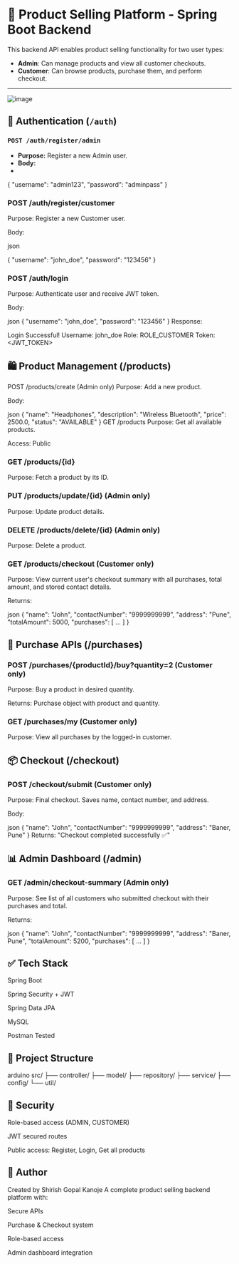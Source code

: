 # 🛒 Product Selling Platform - Spring Boot Backend

This backend API enables product selling functionality for two user types:
- **Admin**: Can manage products and view all customer checkouts.
- **Customer**: Can browse products, purchase them, and perform checkout.

---

![image](https://github.com/user-attachments/assets/62a6588a-dd76-4c5e-a443-dc9f3853c102)


## 🔐 Authentication (`/auth`)

### `POST /auth/register/admin`
- **Purpose:** Register a new Admin user.
- **Body:**
- 
{
  "username": "admin123",
  "password": "adminpass"
}
### POST /auth/register/customer
Purpose: Register a new Customer user.

Body:

json

{
  "username": "john_doe",
  "password": "123456"
}
### POST /auth/login
Purpose: Authenticate user and receive JWT token.

Body:

json
{
  "username": "john_doe",
  "password": "123456"
}
Response:

Login Successful!
Username: john_doe
Role: ROLE_CUSTOMER
Token: <JWT_TOKEN>


## 🛍️ Product Management (/products)
POST /products/create (Admin only)
Purpose: Add a new product.

Body:

json
{
  "name": "Headphones",
  "description": "Wireless Bluetooth",
  "price": 2500.0,
  "status": "AVAILABLE"
}
GET /products
Purpose: Get all available products.

Access: Public

### GET /products/{id}
Purpose: Fetch a product by its ID.

### PUT /products/update/{id} (Admin only)
Purpose: Update product details.

### DELETE /products/delete/{id} (Admin only)
Purpose: Delete a product.

### GET /products/checkout (Customer only)
Purpose: View current user's checkout summary with all purchases, total amount, and stored contact details.

Returns:

json
{
  "name": "John",
  "contactNumber": "9999999999",
  "address": "Pune",
  "totalAmount": 5000,
  "purchases": [ ... ]
}


## 🧾 Purchase APIs (/purchases)
### POST /purchases/{productId}/buy?quantity=2 (Customer only)
Purpose: Buy a product in desired quantity.

Returns: Purchase object with product and quantity.

### GET /purchases/my (Customer only)
Purpose: View all purchases by the logged-in customer.

## 📦 Checkout (/checkout)
### POST /checkout/submit (Customer only)
Purpose: Final checkout. Saves name, contact number, and address.

Body:

json
{
  "name": "John",
  "contactNumber": "9999999999",
  "address": "Baner, Pune"
}
Returns: "Checkout completed successfully ✅"

## 📊 Admin Dashboard (/admin)
### GET /admin/checkout-summary (Admin only)
Purpose: See list of all customers who submitted checkout with their purchases and total.

Returns:

json
{
  "name": "John",
  "contactNumber": "9999999999",
  "address": "Baner, Pune",
  "totalAmount": 5200,
  "purchases": [ ... ]
}


## ✅ Tech Stack
Spring Boot

Spring Security + JWT

Spring Data JPA

MySQL

Postman Tested



## 📁 Project Structure
arduino
src/
├── controller/
├── model/
├── repository/
├── service/
├── config/
└── util/


## 🔐 Security
Role-based access (ADMIN, CUSTOMER)

JWT secured routes

Public access: Register, Login, Get all products



## 🔗 Author
Created by Shirish Gopal Kanoje
A complete product selling backend platform with:

Secure APIs

Purchase & Checkout system

Role-based access

Admin dashboard integration

